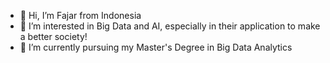 - 👋 Hi, I’m Fajar from Indonesia
- 👀 I’m interested in Big Data and AI, especially in their application to make a better society!
- 🌱 I’m currently pursuing my Master's Degree in Big Data Analytics


<!---
fajartria/fajartria is a ✨ special ✨ repository because its `README.md` (this file) appears on your GitHub profile.
You can click the Preview link to take a look at your changes.
--->
